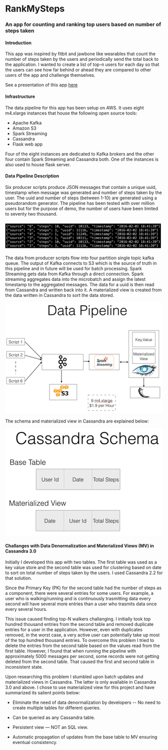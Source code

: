 # RankMySteps
### An app for counting and ranking top users based on number of steps taken

#### Introduction

This app was inspired by fitbit and jawbone like wearables that count the number of steps taken by the users and periodically send the total back to the application.
I wanted to create a list of top-n users for each day so that the users can see how far behind or ahead they are compared to other users of the app and challenge themselves.

See a presentation of this app [here](http://rankmysteps.xyz)

#### Infrastructure

The data pipeline for this app has been setup on AWS. It uses eight m4.xlarge instances that house the following open source tools:
- Apache Kafka
- Amazon S3
- Spark Streaming
- Cassandra
- Flask web app

Four of the eight instances are dedicated to Kafka brokers and the other four contain Spark Streaming and Cassandra both. One of the instances is also used to house flask server.

#### Data Pipeline Description

Six producer scripts produce JSON messages that contain a unique uuid, timestamp when message was generated and number of steps taken by the user. The uuid and number of steps (between 1-10) are generated using a pseudorandom generator. The pipeline has been tested with over million users but for the purpose of demo, the number of users have been limited to seventy two thousand.

![alt text](https://github.com/bigdata2/rankMySteps/blob/master/images/data.png "JSON messages")

The data from producer scripts flow into four partition single topic kafka queue. The output of Kafka connects to S3 which is the source of truth in this pipeline and in future will be used for batch processing. Spark Streaming gets data from Kafka through a direct connection. Spark streaming aggregates data into the microbatch and assign the latest timestamp to the aggregated messages. The data for a uuid is then read from Cassandra and written back into it. A materialized view is created from the data written in Cassandra to sort the data stored.

![alt text](https://github.com/bigdata2/rankMySteps/blob/master/images/pipeline.png "Data Pipeline")

The schema and materialized view in Cassandra are explained below:

![alt text](https://github.com/bigdata2/rankMySteps/blob/master/images/schema.png "Cassandra Schema")

#### Challanges with Data Denormalization and Materialized Views (MV) in Cassandra 3.0
Initially I developed this app with two tables. The first table was used as a key value store and the second table was used for clustering based on date to sort on total number of steps taken by the users. I used Cassandra 2.2 for that solution. 

Since the Primary Key (PK) for the second table had the number of steps as a component, there were several entries for some users. For example, a user who is walking/running and is continuously trasmitting data every second will have several more entries than a user who trasmits data once every several hours.

This issue caused finding top-N walkers challanging. I initially took top hundred thousand entries from the second table and removed duplicate entries for a user in the application. However, even with duplicates removed, in the worst case, a very active user can potentially take up most of the top hundred thousand entries. To overcome this problem I tried to delete the entries from the second table based on the values read from the first table. However, I found that when running the pipeline with approximately 5000 messages per second, some records were not getting deleted from the second table. That caused the first and second table in inconsistent state.  

Upon researching this problem I stumbled upon batch updates and materialized views in Cassandra. The latter is only available in Cassandra 3.0 and above. I chose to use materialized view for this project and have summarized its salient points below:

- Eliminate the need of data denormalization by developers -- No need to create multiple tables for different queries.

- Can be queried as any Cassandra table.

- Persistent view — NOT an SQL view.

- Automatic propagation of updates from the base table to MV ensuring eventual consistency.
